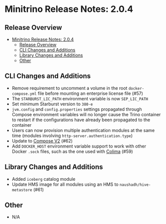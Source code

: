# Minitrino Release Notes: 2.0.4

## Release Overview

- [Minitrino Release Notes: 2.0.4](#minitrino-release-notes-204)
  - [Release Overview](#release-overview)
  - [CLI Changes and Additions](#cli-changes-and-additions)
  - [Library Changes and Additions](#library-changes-and-additions)
  - [Other](#other)

## CLI Changes and Additions

- Remove requirement to uncomment a volume in the root `docker-compose.yml` file
  before mounting an enterprise license file (#57)
- The `STARBURST_LIC_PATH` environment variable is now `SEP_LIC_PATH`
- Set minimum Starburst version to `380-e`
- `jvm.config` and `config.properties` settings propagated through Compose
  environment variables will no longer cause the Trino container to restart if
  the configurations have already been propagated to the container
- Users can now provision multiple authentication modules at the same time
  (modules involving `http-server.authentication.type`)
- Update to [Compose V2](https://docs.docker.com/compose/migrate/) (#62)
- Add `DOCKER_HOST` environment variable support to work with other Docker
  `.sock` files, such as the one used with
  [Colima](https://github.com/abiosoft/colima/blob/main/docs/FAQ.md#cannot-connect-to-the-docker-daemon-at-unixvarrundockersock-is-the-docker-daemon-running)
  (#59)

## Library Changes and Additions

- Added `iceberg` catalog module
- Update HMS image for all modules using an HMS to `naushadh/hive-metastore`
  (#61)

## Other

- N/A
